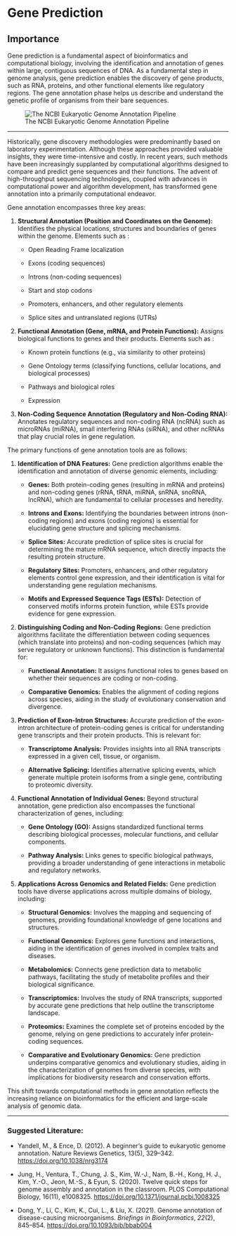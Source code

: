 # Gene Prediction

## Importance

Gene prediction is a fundamental aspect of bioinformatics and
computational biology, involving the identification and annotation of
genes within large, contiguous sequences of DNA. As a fundamental step
in genome analysis, gene prediction enables the discovery of gene
products, such as RNA, proteins, and other functional elements like
regulatory regions. The gene annotation phase helps us describe and
understand the genetic profile of organisms from their bare sequences.

<figure>
<img src="images/Pipeline_sm_ncRNA_CAGE_80pct.png"
alt="The NCBI Eukaryotic Genome Annotation Pipeline" />
<figcaption aria-hidden="true">The NCBI Eukaryotic Genome Annotation
Pipeline</figcaption>
</figure>

------------------------------------------------------------------------

Historically, gene discovery methodologies were predominantly based on
laboratory experimentation. Although these approaches provided valuable
insights, they were time-intensive and costly. In recent years, such
methods have been increasingly supplanted by computational algorithms
designed to compare and predict gene sequences and their functions. The
advent of high-throughput sequencing technologies, coupled with advances
in computational power and algorithm development, has transformed gene
annotation into a primarily computational endeavor.

Gene annotation encompasses three key areas:

1.  **Structural Annotation (Position and Coordinates on the Genome):**
    Identifies the physical locations, structures and boundaries of
    genes within the genome. Elements such as :

    -   Open Reading Frame localization

    -   Exons (coding sequences)

    -   Introns (non-coding sequences)

    -   Start and stop codons

    -   Promoters, enhancers, and other regulatory elements

    -   Splice sites and untranslated regions (UTRs)

2.  **Functional Annotation (Gene, mRNA, and Protein Functions):**
    Assigns biological functions to genes and their products. Elements
    such as :

    -   Known protein functions (e.g., via similarity to other proteins)

    -   Gene Ontology terms (classifying functions, cellular locations,
        and biological processes)

    -   Pathways and biological roles

    -   Expression

3.  **Non-Coding Sequence Annotation (Regulatory and Non-Coding RNA):**
    Annotates regulatory sequences and non-coding RNA (ncRNA) such as
    microRNAs (miRNA), small interfering RNAs (siRNA), and other ncRNAs
    that play crucial roles in gene regulation.

The primary functions of gene annotation tools are as follows:

1.  **Identification of DNA Features:** Gene prediction algorithms
    enable the identification and annotation of diverse genomic
    elements, including:

    -   **Genes:** Both protein-coding genes (resulting in mRNA and
        proteins) and non-coding genes (rRNA, tRNA, miRNA, snRNA,
        snoRNA, lncRNA), which are fundamental to cellular processes and
        heredity.

    -   **Introns and Exons:** Identifying the boundaries between
        introns (non-coding regions) and exons (coding regions) is
        essential for elucidating gene structure and splicing
        mechanisms.

    -   **Splice Sites:** Accurate prediction of splice sites is crucial
        for determining the mature mRNA sequence, which directly impacts
        the resulting protein structure.

    -   **Regulatory Sites:** Promoters, enhancers, and other regulatory
        elements control gene expression, and their identification is
        vital for understanding gene regulation mechanisms.

    -   **Motifs and Expressed Sequence Tags (ESTs):** Detection of
        conserved motifs informs protein function, while ESTs provide
        evidence for gene expression.

2.  **Distinguishing Coding and Non-Coding Regions:** Gene prediction
    algorithms facilitate the differentiation between coding sequences
    (which translate into proteins) and non-coding sequences (which may
    serve regulatory or unknown functions). This distinction is
    fundamental for:

    -   **Functional Annotation:** It assigns functional roles to genes
        based on whether their sequences are coding or non-coding.

    -   **Comparative Genomics:** Enables the alignment of coding
        regions across species, aiding in the study of evolutionary
        conservation and divergence.

3.  **Prediction of Exon-Intron Structures:** Accurate prediction of the
    exon-intron architecture of protein-coding genes is critical for
    understanding gene transcripts and their protein products. This is
    relevant for:

    -   **Transcriptome Analysis:** Provides insights into all RNA
        transcripts expressed in a given cell, tissue, or organism.

    -   **Alternative Splicing:** Identifies alternative splicing
        events, which generate multiple protein isoforms from a single
        gene, contributing to proteomic diversity.

4.  **Functional Annotation of Individual Genes:** Beyond structural
    annotation, gene prediction also encompasses the functional
    characterization of genes, including:

    -   **Gene Ontology (GO):** Assigns standardized functional terms
        describing biological processes, molecular functions, and
        cellular components.

    -   **Pathway Analysis:** Links genes to specific biological
        pathways, providing a broader understanding of gene interactions
        in metabolic and regulatory networks.

5.  **Applications Across Genomics and Related Fields:** Gene prediction
    tools have diverse applications across multiple domains of biology,
    including:

    -   **Structural Genomics:** Involves the mapping and sequencing of
        genomes, providing foundational knowledge of gene locations and
        structures.

    -   **Functional Genomics:** Explores gene functions and
        interactions, aiding in the identification of genes involved in
        complex traits and diseases.

    -   **Metabolomics:** Connects gene prediction data to metabolic
        pathways, facilitating the study of metabolite profiles and
        their biological significance.

    -   **Transcriptomics:** Involves the study of RNA transcripts,
        supported by accurate gene predictions that help outline the
        transcriptome landscape.

    -   **Proteomics:** Examines the complete set of proteins encoded by
        the genome, relying on gene predictions to accurately infer
        protein-coding sequences.

    -   **Comparative and Evolutionary Genomics:** Gene prediction
        underpins comparative genomics and evolutionary studies, aiding
        in the characterization of genomes from diverse species, with
        implications for biodiversity research and conservation efforts.

This shift towards computational methods in gene annotation reflects the
increasing reliance on bioinformatics for the efficient and large-scale
analysis of genomic data.

------------------------------------------------------------------------

### Suggested Literature:

-   Yandell, M., & Ence, D. (2012). A beginner’s guide to eukaryotic
    genome annotation. Nature Reviews Genetics, 13(5), 329–342.
    <https://doi.org/10.1038/nrg3174>

-   Jung, H., Ventura, T., Chung, J. S., Kim, W.-J., Nam, B.-H.,
    Kong, H. J., Kim, Y.-O., Jeon, M.-S., & Eyun, S. (2020). Twelve
    quick steps for genome assembly and annotation in the classroom.
    PLOS Computational Biology, 16(11), e1008325.
    <https://doi.org/10.1371/journal.pcbi.1008325>

-   Dong, Y., Li, C., Kim, K., Cui, L., & Liu, X. (2021). Genome
    annotation of disease-causing microorganisms. *Briefings in
    Bioinformatics*, *22*(2), 845–854.
    <https://doi.org/10.1093/bib/bbab004>

